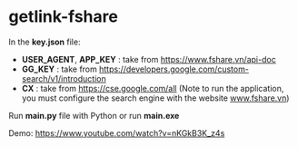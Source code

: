 # getlink-fshare

In the **key.json** file:
 + **USER_AGENT**, **APP_KEY** : take from https://www.fshare.vn/api-doc
 + **GG_KEY** : take from https://developers.google.com/custom-search/v1/introduction
 + **CX** : take from https://cse.google.com/all (Note to run the application, you must configure the search engine with the website www.fshare.vn)
 
Run **main.py** file with Python or run **main.exe**

Demo: https://www.youtube.com/watch?v=nKGkB3K_z4s
